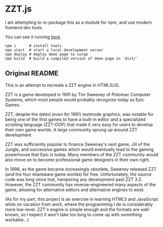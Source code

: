 ZZT.js
======

I am attempting to re-package this as a module for npm, and use modern frontend dev tools.

You can see it running [here](https://zzt.surge.sh).


```
npm i      # install tools
npm start  # start a local development server
npm deploy # deploy demo page to surge
npm build  # build a compiled version of demo page in `dist/`
```


## Original README


This is an attempt to recreate a ZZT engine in HTML5/JS.

ZZT is a game developed in 1991 by Tim Sweeney of Potomac Computer Systems,
which most people would probably recognize today as Epic Games.

ZZT, despite the dated (even for 1991) textmode graphics, was notable for
being one of the first games to have a built-in editor and a specialized
scripting language (ZZT-OOP) that made it very easy for users to develop
their own game worlds. A large community sprung up around ZZT development.

ZZT was sufficiently popular to finance Sweeney's next game, Jill of the
Jungle, and successive games which would eventually lead to the gaming
powerhouse that Epic is today. Many members of the ZZT community would also
move on to become professional game designers in their own right.

In 1998, as the game became increasingly obsolete, Sweeney released ZZT
(and the four shareware game worlds) for free. Unfortunately, the source
code was long since lost, hampering any development past ZZT 3.2. However,
the ZZT community has reverse-engineered many aspects of the game, allowing
for alternative editors and alternative engines to exist.

(As for my part, this project is an exercise in learning HTML5 and JavaScript
while on vacation from work, where the programming I do is considerably more
low-level. ZZT's engine is simple enough and the formats are well-known, so I
expect it won't take too long to come up with something workable...)
